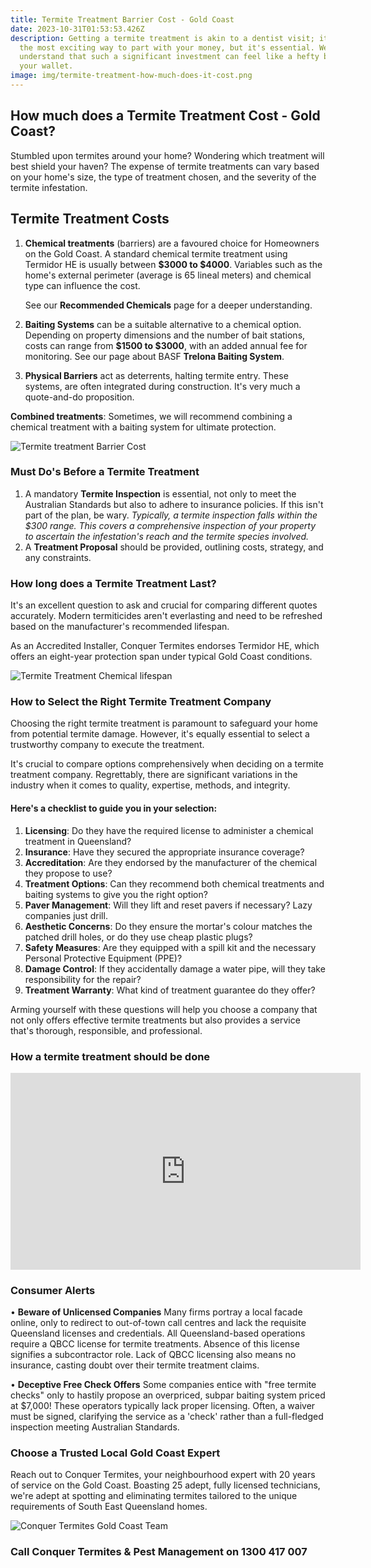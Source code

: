 ```yaml
---
title: Termite Treatment Barrier Cost - Gold Coast
date: 2023-10-31T01:53:53.426Z
description: Getting a termite treatment is akin to a dentist visit; it's not
  the most exciting way to part with your money, but it's essential. We
  understand that such a significant investment can feel like a hefty blow to
  your wallet.
image: img/termite-treatment-how-much-does-it-cost.png
---
```

## How much does a Termite Treatment Cost - Gold Coast?

Stumbled upon termites around your home? Wondering which treatment will best shield your haven?
The expense of termite treatments can vary based on your home's size, the type of treatment chosen, and the severity of the termite infestation.

## Termite Treatment Costs

1. **Chemical treatments** (barriers) are a favoured choice for Homeowners on the Gold Coast. A standard chemical termite treatment using Termidor HE is usually between **$3000 to $4000**. Variables such as the home's external perimeter (average is 65 lineal meters) and chemical type can influence the cost. 

   See our **Recommended Chemicals** page for a deeper understanding.
2. **Baiting Systems** can be a suitable alternative to a chemical option. Depending on property dimensions and the number of bait stations, costs can range from **$1500 to $3000**, with an added annual fee for monitoring. See our page about BASF **Trelona Baiting System**.
3. **Physical Barriers** act as deterrents, halting termite entry. These systems, are often integrated during construction. It's very much a quote-and-do proposition. 

**Combined treatments**: Sometimes, we will recommend combining a chemical treatment with a baiting system for ultimate protection.

![Termite treatment Barrier Cost](img/termite-treatment-cost.png)

### Must Do's Before a Termite Treatment

1. A mandatory **Termite Inspection** is essential, not only to meet the Australian Standards but also to adhere to insurance policies. If this isn't part of the plan, be wary.
   *Typically, a termite inspection falls within the $300 range. This covers a comprehensive inspection of your property to ascertain the infestation's reach and the termite species involved.*
2. A **Treatment Proposal** should be provided, outlining costs, strategy, and any constraints. 

### How long does a Termite Treatment Last?

It's an excellent question to ask and crucial for comparing different quotes accurately. Modern termiticides aren't everlasting and need to be refreshed based on the manufacturer's recommended lifespan.

As an Accredited Installer, Conquer Termites endorses Termidor HE, which offers an eight-year protection span under typical Gold Coast conditions.

![Termite Treatment Chemical lifespan ](img/chemical-recommeded-life-chart.jpg)

### How to Select the Right Termite Treatment Company

Choosing the right termite treatment is paramount to safeguard your home from potential termite damage. However, it's equally essential to select a trustworthy company to execute the treatment.

It's crucial to compare options comprehensively when deciding on a termite treatment company. Regrettably, there are significant variations in the industry when it comes to quality, expertise, methods, and integrity.

#### **Here's a checklist to guide you in your selection:**

1. **Licensing**: Do they have the required license to administer a chemical treatment in Queensland?
2. **Insurance**: Have they secured the appropriate insurance coverage?
3. **Accreditation**: Are they endorsed by the manufacturer of the chemical they propose to use?
4. **Treatment Options**: Can they recommend both chemical treatments and baiting systems to give you the right option?
5. **Paver Management**: Will they lift and reset pavers if necessary? Lazy companies just drill.
6. **Aesthetic Concerns**: Do they ensure the mortar's colour matches the patched drill holes, or do they use cheap plastic plugs?
7. **Safety Measures**: Are they equipped with a spill kit and the necessary Personal Protective Equipment (PPE)?
8. **Damage Control**: If they accidentally damage a water pipe, will they take responsibility for the repair?
9. **Treatment Warranty**: What kind of treatment guarantee do they offer?

Arming yourself with these questions will help you choose a company that not only offers effective termite treatments but also provides a service that's thorough, responsible, and professional.

### How a termite treatment should be done

<iframe width="560" height="315" src="https://www.youtube.com/embed/jX0IASCNbSA?si=wChTViGOM20O9Amt" title="YouTube video player" frameborder="0" allow="accelerometer; autoplay; clipboard-write; encrypted-media; gyroscope; picture-in-picture; web-share" allowfullscreen></iframe>

### Consumer Alerts

•	**Beware of Unlicensed Companies**
Many firms portray a local facade online, only to redirect to out-of-town call centres and lack the requisite Queensland licenses and credentials. All Queensland-based operations require a QBCC license for termite treatments. 
Absence of this license signifies a subcontractor role. Lack of QBCC licensing also means no insurance, casting doubt over their termite treatment claims.

•	**Deceptive Free Check Offers**
Some companies entice with "free termite checks" only to hastily propose an overpriced, subpar baiting system priced at $7,000! These operators typically lack proper licensing.
Often, a waiver must be signed, clarifying the service as a 'check' rather than a full-fledged inspection meeting Australian Standards.

### Choose a Trusted Local Gold Coast Expert

Reach out to Conquer Termites, your neighbourhood expert with 20 years of service on the Gold Coast. Boasting 25 adept, fully licensed technicians, we're adept at spotting and eliminating termites tailored to the unique requirements of South East Queensland homes.

![Conquer Termites Gold Coast Team](img/conquer-termites-gold-coast-team.png)

### Call Conquer Termites & Pest Management on 1300 417 007